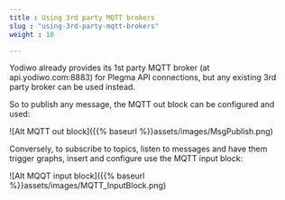 ```yaml
---
title : Using 3rd party MQTT brokers
slug : "using-3rd-party-mqtt-brokers"
weight : 10

---
```


Yodiwo already provides its 1st party MQTT broker (at api.yodiwo.com:8883) for Plegma API connections, but any existing 3rd party broker can be used instead.

So to publish any message, the MQTT out block can be configured and used:

![Alt MQTT out block]({{% baseurl %}}assets/images/MsgPublish.png)

Conversely, to subscribe to topics, listen to messages and have them trigger graphs, insert and configure use the MQTT input block:



![Alt MQQT input block]({{% baseurl %}}assets/images/MQTT_InputBlock.png)
